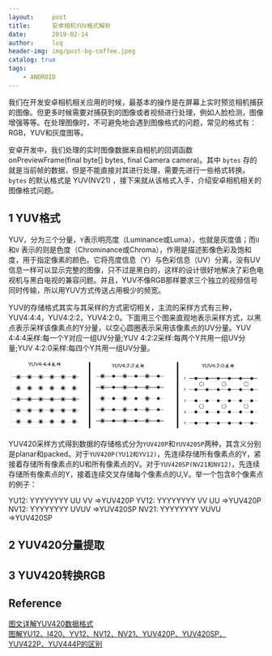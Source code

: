 ```yaml
---
layout:     post
title:      安卓相机YUV格式解析        
date:       2019-02-14   
author:     lsq    
header-img: img/post-bg-coffee.jpeg
catalog: true
tags:
    - ANDROID
---
```


我们在开发安卓相机相关应用的时候，最基本的操作是在屏幕上实时预览相机捕获的图像。但更多时候需要对捕获到的图像或者视频进行处理，例如人脸检测，图像增强等等。在处理图像时，不可避免地会遇到图像格式的问题，常见的格式有：RGB，YUV和灰度图等。  

安卓开发中，我们处理的实时图像数据来自相机的回调函数onPreviewFrame(final byte[] bytes, final Camera camera)。其中 `bytes` 存的就是当前帧的数据，但是不能直接对其进行处理，需要先进行一些格式转换。 `bytes` 的默认格式是 YUV(NV21) ，接下来就从该格式入手，介绍安卓相机相关的图像格式问题。 

## 1 YUV格式  

YUV，分为三个分量，`Y`表示明亮度（Luminance或Luma），也就是灰度值；而`U`和`V` 表示的则是色度（Chrominance或Chroma），作用是描述影像色彩及饱和度，用于指定像素的颜色。它将亮度信息（Y）与色彩信息（UV）分离，没有UV信息一样可以显示完整的图像，只不过是黑白的，这样的设计很好地解决了彩色电视机与黑白电视的兼容问题。并且，YUV不像RGB那样要求三个独立的视频信号同时传输，所以用YUV方式传送占用极少的频宽。

YUV的存储格式其实与其采样的方式密切相关，主流的采样方式有三种，YUV4:4:4，YUV4:2:2，YUV4:2:0。下面用三个图来直观地表示采样方式，以黑点表示采样该像素点的Y分量，以空心圆圈表示采用该像素点的UV分量。YUV 4:4:4采样:每一个Y对应一组UV分量;YUV 4:2:2采样:每两个Y共用一组UV分量;YUV 4:2:0采样:每四个Y共用一组UV分量。

![](https://raw.githubusercontent.com/liferlisiqi/liferlisiqi.github.io/master/img/2019-02-14-YUV.jpg)  

YUV420采样方式得到数据的存储格式分为`YUV420P`和`YUV420SP`两种，其含义分别是planar和packed。对于`YUV420P(YU12和YV12)`，先连续存储所有像素点的Y，紧接着存储所有像素点的U和所有像素点的V。对于`YUV420SP(NV21和NV12)`，先连续存储所有像素点的Y，接着连续交叉存储每个像素点的U,V。举一个包含8个像素点的例子：

YU12: YYYYYYYY UU VV    =>YUV420P
YV12: YYYYYYYY VV UU    =>YUV420P
NV12: YYYYYYYY UVUV     =>YUV420SP
NV21: YYYYYYYY VUVU     =>YUV420SP



## 2 YUV420分量提取  



## 3 YUV420转换RGB



## Reference
[图文详解YUV420数据格式](https://www.cnblogs.com/azraelly/archive/2013/01/01/2841269.html)  
[图解YU12、I420、YV12、NV12、NV21、YUV420P、YUV420SP、YUV422P、YUV444P的区别](https://blog.csdn.net/byhook/article/details/84037338)  
[]()
[]()
[]()
[]()
